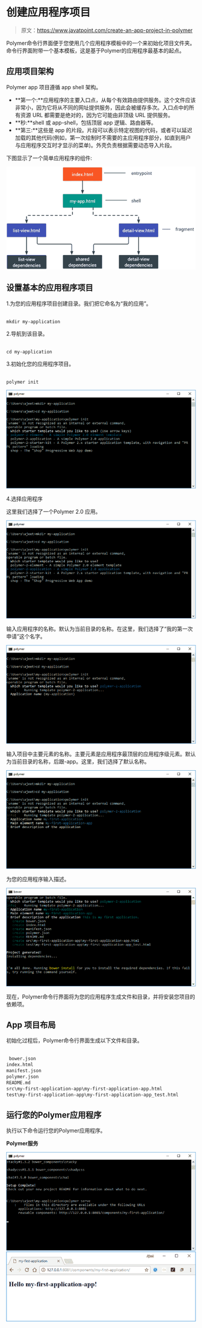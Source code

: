 # 创建应用程序项目

> 原文：<https://www.javatpoint.com/create-an-app-project-in-polymer>

Polymer命令行界面便于您使用几个应用程序模板中的一个来初始化项目文件夹。命令行界面附带一个基本模板，这是基于Polymer的应用程序最基本的起点。

## 应用项目架构

Polymer app 项目遵循 app shell 架构。

*   **第一个:**应用程序的主要入口点，从每个有效路由提供服务。这个文件应该非常小，因为它将从不同的网址提供服务，因此会被缓存多次。入口点中的所有资源 URL 都需要是绝对的，因为它可能由非顶级 URL 提供服务。
*   **秒:**shell 或 app-shell，包括顶层 app 逻辑、路由器等。
*   **第三:**这些是 app 的片段。片段可以表示特定视图的代码，或者可以延迟加载的其他代码(例如，第一次绘制时不需要的主应用程序部分，如直到用户与应用程序交互时才显示的菜单)。外壳负责根据需要动态导入片段。

下图显示了一个简单应用程序的组件:

![Create an App Project](img/c77c7acc1019d7fa30e02c8dc2f2a8dc.png)

## 设置基本的应用程序项目

1.为您的应用程序项目创建目录。我们把它命名为“我的应用”。

```

mkdir my-application

```

2.导航到该目录。

```

cd my-application

```

3.初始化您的应用程序项目。

```

polymer init

```

![polymer app1](img/9421bb347675330806167c87d8385fda.png)

4.选择应用程序

这里我们选择了一个Polymer 2.0 应用。

![polymer app2](img/3fb587cdebc5a3acc86bcde415aca0ce.png)

输入应用程序的名称。默认为当前目录的名称。在这里，我们选择了“我的第一次申请”这个名字。

![polymer app3](img/89927b0a8d60c6ac92a7848cb09d9a85.png)

输入项目中主要元素的名称。主要元素是应用程序最顶层的应用程序级元素。默认为当前目录的名称，后跟-app。这里，我们选择了默认名称。

![polymer app4](img/07b21c1084573423468e604e94fa446e.png)

为您的应用程序输入描述。

![polymer app5](img/32e8fbfccb4170623d83b65c2543961b.png)

现在，Polymer命令行界面将为您的应用程序生成文件和目录，并将安装您项目的依赖项。

## App 项目布局

初始化过程后，Polymer命令行界面生成以下文件和目录。

```

 bower.json
index.html
manifest.json
polymer.json
README.md
src\my-first-application-app\my-first-application-app.html
test\my-first-application-app\my-first-application-app_test.html

```

## 运行您的Polymer应用程序

执行以下命令运行您的Polymer应用程序。

**Polymer服务**

![polymer app8](img/4398d40836dc1a31a0845ecc03eb3d9b.png) ![polymer app9](img/65802be5b15e0bb7b973ff57c60094bc.png)
